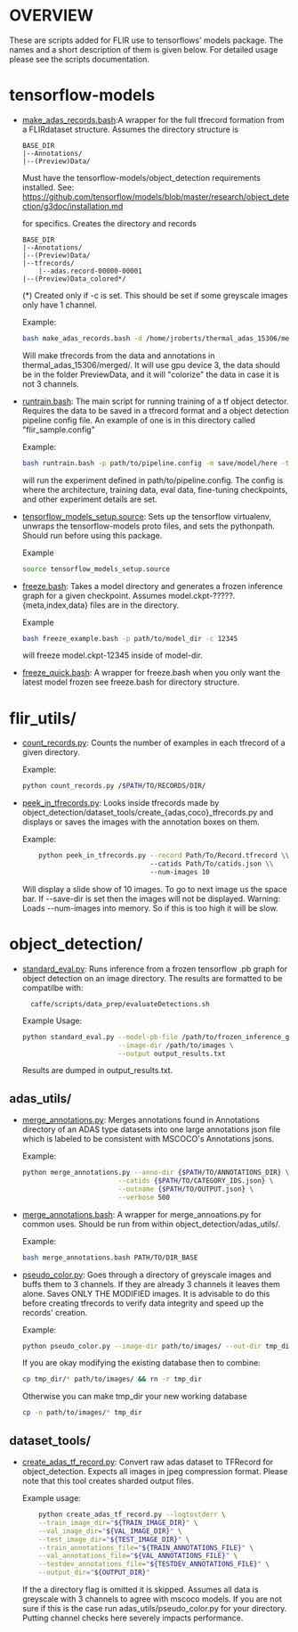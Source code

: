 
# OVERVIEW

These are scripts added for FLIR use to tensorflows' models package. The names and a short description of them is given below. For detailed usage please see the scripts documentation.

# tensorflow-models
- [make_adas_records.bash](make_adas_records.bash):A wrapper for the full tfrecord formation from a FLIRdataset structure. Assumes the directory structure is 
    ```
    BASE_DIR
    |--Annotations/
    |--(Preview)Data/
    ```
    Must have the tensorflow-models/object_detection requirements installed. See:
            https://github.com/tensorflow/models/blob/master/research/object_detection/g3doc/installation.md
            
    for specifics. Creates the directory and records
        
    ```
    BASE_DIR
    |--Annotations/
    |--(Preview)Data/
    |--tfrecords/
        |--adas.record-00000-00001
    |--(Preview)Data_colored*/
    ```

    (*) Created only if -c is set. This should be set if some greyscale images only have 1 channel. 

    Example:
    ```sh
    bash make_adas_records.bash -d /home/jroberts/thermal_adas_15306/merged/ -g 3 -p -c
    ```
    Will make tfrecords from the data and annotations in thermal_adas_15306/merged/. It will use gpu device 3, the data should be in the folder PreviewData, and it will "colorize" the data in case it is not 3 channels. 



- [runtrain.bash](runtrain.bash): The main script for running training of a tf object detector.   Requires the data to be saved in a tfrecord format and a object detection pipeline config file. An example of one   is in this directory called "flir_sample.config"


    Example:
    ```sh
    bash runtrain.bash -p path/to/pipeline.config -m save/model/here -t 120 -e 34 -g 0,1 -f 
    ```

    will run the experiment defined in path/to/pipeline.config. The config is where the architecture, training data, eval data, fine-tuning checkpoints, and other experiment details are set.

- [tensorflow_models_setup.source](tensorflow_models_setup.source):
    Sets up the tensorflow virtualenv, unwraps the tensorflow-models proto files, and sets the pythonpath. Should run before using this package.

    Example
    ```sh
    source tensorflow_models_setup.source
    ```

- [freeze.bash](freeze.bash):
    Takes a model directory and generates a frozen inference graph for a given checkpoint. Assumes model.ckpt-?????.{meta,index,data} files are in the directory.

    Example
    ```sh
    bash freeze_example.bash -p path/to/model_dir -c 12345
    ```

    will freeze model.ckpt-12345 inside of model-dir.

- [freeze_quick.bash](freeze_quick.bash): 
    A wrapper for freeze.bash when you only want the latest model frozen see freeze.bash for directory structure.

# flir_utils/

- [count_records.py](flir_utils/count_records.py): Counts the number of examples in each tfrecord of a given directory.
    
    Example:

    ``` sh
    python count_records.py /$PATH/TO/RECORDS/DIR/
    ```

- [peek_in_tfrecords.py](flir_utils/peek_in_tfrecords.py): 
    Looks inside tfrecords made by object_detection/dataset_tools/create_{adas,coco}_tfrecords.py and displays or saves the images with the annotation boxes on them.

    Example:

    ```sh
        python peek_in_tfrecords.py --record Path/To/Record.tfrecord \\
                                    --catids Path/To/catids.json \\
                                    --num-images 10
    ```

    Will display a slide show of 10 images. To go to next image us the space bar. If --save-dir is set then the images will not be displayed. Warning: Loads --num-images into memory. So if this is too high it will be slow.

# object_detection/

- [standard_eval.py](object_detection/standard_eval.py):
    Runs inference from a frozen tensorflow .pb graph for object detection on an image directory. The results are formatted to be compatilbe with:

        caffe/scripts/data_prep/evaluateDetections.sh
        
    Example Usage:
    ```sh
    python standard_eval.py --model-pb-file /path/to/frozen_inference_graph.pb \
                            --image-dir /path/to/images \
                            --output output_results.txt
    ```
    Results are dumped in output_results.txt.

## adas_utils/
    
- [merge_annotations.py](object_detection/adas_utils/merge_annotations.py): 
    Merges annotations found in Annotations directory of an ADAS type datasets into one large annotations json file which is labeled to be consistent with MSCOCO's Annotations jsons.

    Example:
    ```sh
    python merge_annotations.py --anno-dir {$PATH/TO/ANNOTATIONS_DIR} \
                            --catids {$PATH/TO/CATEGORY_IDS.json} \
                            --outname {$PATH/TO/OUTPUT.json} \
                            --verbose 500 
    ```
- [merge_annotations.bash](object_detection/adas_utils/merge_annotations.bash):
    A wrapper for merge_annoations.py for common uses. Should be run from within object_detection/adas_utils/.

    Example:
    ```sh
    bash merge_annotations.bash PATH/TO/DIR_BASE
    ```
- [pseudo_color.py](object_detection/adas_utils/pseudo_color.py):
   Goes through a directory of greyscale images and buffs them to 3 channels. If they are already 3 channels it leaves them alone. Saves ONLY THE MODIFIED images. It is advisable to do this before creating tfrecords to verify data integrity and speed up the records' creation. 
        
    Example:
    ```sh
    python pseudo_color.py --image-dir path/to/images/ --out-dir tmp_dir/
    ```
    If you are okay modifying the existing database then to combine:      

    ```sh
    cp tmp_dir/* path/to/images/ && rn -r tmp_dir
    ```
    
    Otherwise you can make tmp_dir your new working database 
    ```sh
    cp -n path/to/images/* tmp_dir
    ```
## dataset_tools/

- [create_adas_tf_record.py](object_detection/dataset_tools/create_adas_tf_record.py):
    Convert raw adas dataset to TFRecord for object_detection.
    Expects all images in jpeg compression format.
    Please note that this tool creates sharded output files.

    Example usage:
    ```sh
        python create_adas_tf_record.py --logtostderr \
        --train_image_dir="${TRAIN_IMAGE_DIR}" \
        --val_image_dir="${VAL_IMAGE_DIR}" \
        --test_image_dir="${TEST_IMAGE_DIR}" \
        --train_annotations_file="${TRAIN_ANNOTATIONS_FILE}" \
        --val_annotations_file="${VAL_ANNOTATIONS_FILE}" \
        --testdev_annotations_file="${TESTDEV_ANNOTATIONS_FILE}" \
        --output_dir="${OUTPUT_DIR}"
    ```
    
    If the a directory flag is omitted it is skipped. Assumes all data is greyscale with 3 channels to agree with mscoco models. If you are not sure if this is the case run adas_utils/pseudo_color.py for your directory. Putting channel checks here severely impacts performance. 
